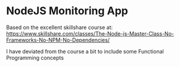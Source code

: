 # NodeJS Monitoring App
Based on the excellent skillshare course at:  https://www.skillshare.com/classes/The-Node-js-Master-Class-No-Frameworks-No-NPM-No-Dependencies/

I have deviated from the course a bit to include some Functional Programming concepts